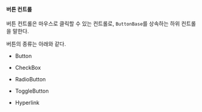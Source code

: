 #### 버튼 컨트롤

버튼 컨트롤은 마우스로 클릭할 수 있는 컨트롤로, `ButtonBase`를 상속하는 하위 컨트롤을 말한다.

버튼의 종류는 아래와 같다.

- Button

- CheckBox

- RadioButton

- ToggleButton

- Hyperlink